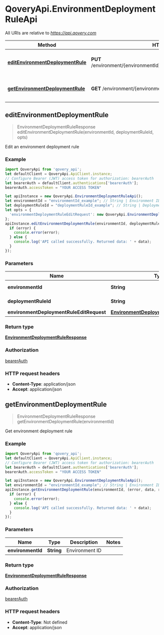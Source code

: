 # QoveryApi.EnvironmentDeploymentRuleApi

All URIs are relative to *https://api.qovery.com*

Method | HTTP request | Description
------------- | ------------- | -------------
[**editEnvironmentDeploymentRule**](EnvironmentDeploymentRuleApi.md#editEnvironmentDeploymentRule) | **PUT** /environment/{environmentId}/deploymentRule/{deploymentRuleId} | Edit an environment deployment rule
[**getEnvironmentDeploymentRule**](EnvironmentDeploymentRuleApi.md#getEnvironmentDeploymentRule) | **GET** /environment/{environmentId}/deploymentRule | Get environment deployment rule



## editEnvironmentDeploymentRule

> EnvironmentDeploymentRuleResponse editEnvironmentDeploymentRule(environmentId, deploymentRuleId, opts)

Edit an environment deployment rule

### Example

```javascript
import QoveryApi from 'qovery_api';
let defaultClient = QoveryApi.ApiClient.instance;
// Configure Bearer (JWT) access token for authorization: bearerAuth
let bearerAuth = defaultClient.authentications['bearerAuth'];
bearerAuth.accessToken = "YOUR ACCESS TOKEN"

let apiInstance = new QoveryApi.EnvironmentDeploymentRuleApi();
let environmentId = "environmentId_example"; // String | Environment ID
let deploymentRuleId = "deploymentRuleId_example"; // String | Deployment Rule ID
let opts = {
  'environmentDeploymentRuleEditRequest': new QoveryApi.EnvironmentDeploymentRuleEditRequest() // EnvironmentDeploymentRuleEditRequest | 
};
apiInstance.editEnvironmentDeploymentRule(environmentId, deploymentRuleId, opts, (error, data, response) => {
  if (error) {
    console.error(error);
  } else {
    console.log('API called successfully. Returned data: ' + data);
  }
});
```

### Parameters


Name | Type | Description  | Notes
------------- | ------------- | ------------- | -------------
 **environmentId** | **String**| Environment ID | 
 **deploymentRuleId** | **String**| Deployment Rule ID | 
 **environmentDeploymentRuleEditRequest** | [**EnvironmentDeploymentRuleEditRequest**](EnvironmentDeploymentRuleEditRequest.md)|  | [optional] 

### Return type

[**EnvironmentDeploymentRuleResponse**](EnvironmentDeploymentRuleResponse.md)

### Authorization

[bearerAuth](../README.md#bearerAuth)

### HTTP request headers

- **Content-Type**: application/json
- **Accept**: application/json


## getEnvironmentDeploymentRule

> EnvironmentDeploymentRuleResponse getEnvironmentDeploymentRule(environmentId)

Get environment deployment rule

### Example

```javascript
import QoveryApi from 'qovery_api';
let defaultClient = QoveryApi.ApiClient.instance;
// Configure Bearer (JWT) access token for authorization: bearerAuth
let bearerAuth = defaultClient.authentications['bearerAuth'];
bearerAuth.accessToken = "YOUR ACCESS TOKEN"

let apiInstance = new QoveryApi.EnvironmentDeploymentRuleApi();
let environmentId = "environmentId_example"; // String | Environment ID
apiInstance.getEnvironmentDeploymentRule(environmentId, (error, data, response) => {
  if (error) {
    console.error(error);
  } else {
    console.log('API called successfully. Returned data: ' + data);
  }
});
```

### Parameters


Name | Type | Description  | Notes
------------- | ------------- | ------------- | -------------
 **environmentId** | **String**| Environment ID | 

### Return type

[**EnvironmentDeploymentRuleResponse**](EnvironmentDeploymentRuleResponse.md)

### Authorization

[bearerAuth](../README.md#bearerAuth)

### HTTP request headers

- **Content-Type**: Not defined
- **Accept**: application/json

